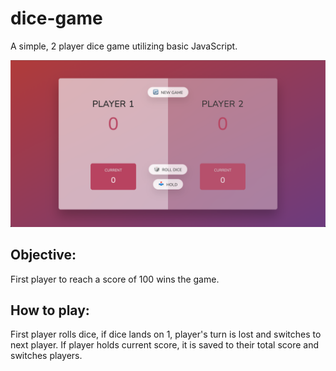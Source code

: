 # dice-game

A simple, 2 player dice game utilizing basic JavaScript.

![Screenshot](/images/dice-game-screenshot.png)

## Objective:

First player to reach a score of 100 wins the game.

## How to play:

First player rolls dice, if dice lands on 1, player's turn is lost and switches to next player. If player holds current score, it is saved to their total score and switches players.
